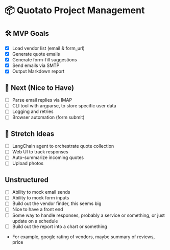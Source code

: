 # 📦 Quotato Project Management

## 🛠 MVP Goals
- [x] Load vendor list (email & form_url)
- [x] Generate quote emails
- [x] Generate form-fill suggestions
- [x] Send emails via SMTP
- [x] Output Markdown report

## 🧪 Next (Nice to Have)
- [ ] Parse email replies via IMAP
- [ ] CLI tool with argparse, to store specific user data
- [ ] Logging and retries
- [ ] Browser automation (form submit)

## 🧠 Stretch Ideas
- [ ] LangChain agent to orchestrate quote collection
- [ ] Web UI to track responses
- [ ] Auto-summarize incoming quotes
- [ ] Upload photos

## Unstructured
- [ ] Ability to mock email sends
- [ ] Ability to mock form inputs
- [ ] Build out the vendor finder, this seems big
- [ ] Nice to have a front end
- [ ] Some way to handle responses, probably a service or something, or just update on a schedule
- [ ] Build out the report into a chart or something
- For example, google rating of vendors, maybe summary of reviews, price